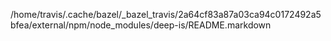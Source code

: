 /home/travis/.cache/bazel/_bazel_travis/2a64cf83a87a03ca94c0172492a5bfea/external/npm/node_modules/deep-is/README.markdown